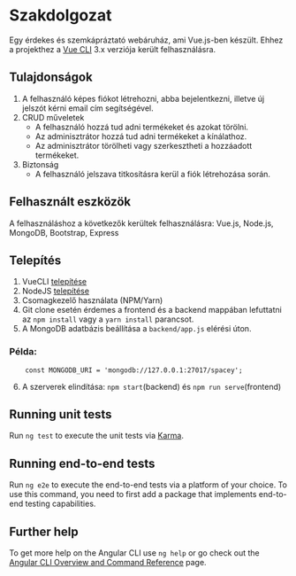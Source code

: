 # Szakdolgozat
Egy érdekes és szemkápráztató webáruház, ami Vue.js-ben készült. Ehhez a projekthez a [Vue CLI](https://github.com/vuejs/vue-cli) 3.x verziója került felhasználásra.

## Tulajdonságok
1. A felhasználó képes fiókot létrehozni, abba bejelentkezni, illetve új jelszót kérni email cím segítségével.
2. CRUD műveletek
    * A felhasználó hozzá tud adni termékeket és azokat törölni.
    * Az adminisztrátor hozzá tud adni termékeket a kínálathoz.
    * Az adminisztrátor törölheti vagy szerkesztheti a hozzáadott termékeket.
3. Biztonság
    * A felhasználó jelszava titkosításra kerül a fiók létrehozása során.

## Felhasznált eszközök
A felhasználáshoz a következők kerültek felhasználásra: Vue.js, Node.js, MongoDB, Bootstrap, Express

## Telepítés
1. VueCLI [telepítése](https://cli.vuejs.org/guide/installation.html)
2. NodeJS [telepítése](https://nodejs.org/en/download/)
3. Csomagkezelő használata (NPM/Yarn)
4. Git clone esetén érdemes a frontend és a backend mappában lefuttatni az `npm install` vagy a `yarn install` parancsot.
5. A MongoDB adatbázis beállítása a `backend/app.js` elérési úton.
### Példa:
```
    const MONGODB_URI = 'mongodb://127.0.0.1:27017/spacey';
```
6. A szerverek elindítása: `npm start`(backend) és `npm run serve`(frontend)

## Running unit tests

Run `ng test` to execute the unit tests via [Karma](https://karma-runner.github.io).

## Running end-to-end tests

Run `ng e2e` to execute the end-to-end tests via a platform of your choice. To use this command, you need to first add a package that implements end-to-end testing capabilities.

## Further help

To get more help on the Angular CLI use `ng help` or go check out the [Angular CLI Overview and Command Reference](https://angular.io/cli) page.


